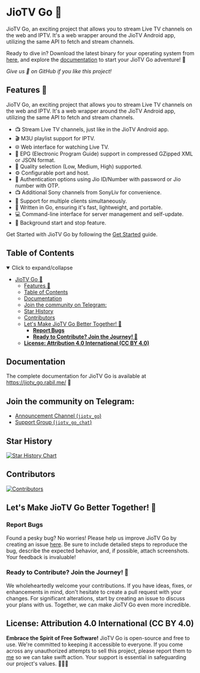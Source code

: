 # JioTV Go 🌟

JioTV Go, an exciting project that allows you to stream Live TV channels on the web and IPTV. It's a web wrapper around the JioTV Android app, utilizing the same API to fetch and stream channels.

Ready to dive in? Download the latest binary for your operating system from [here](https://github.com/rabilrbl/jiotv_go/releases/latest), and explore the [documentation](https://jiotv_go.rabil.me/) to start your JioTV Go adventure! 🚀

_Give us 🌟 on GitHub if you like this project!_

## Features 🌟

JioTV Go, an exciting project that allows you to stream Live TV channels on the web and IPTV. It's a web wrapper around the JioTV Android app, utilizing the same API to fetch and stream channels.

- 📺 Stream Live TV channels, just like in the JioTV Android app.
- 🎬 M3U playlist support for IPTV.
- 🌐 Web interface for watching Live TV.
- 📅 EPG (Electronic Program Guide) support in compressed GZipped XML or JSON format.
- 🎥 Quality selection (Low, Medium, High) supported.
- ⚙️ Configurable port and host.
- 🔐 Authentication options using Jio ID/Number with password or Jio number with OTP.
- 📺 Additional Sony channels from SonyLiv for convenience.
- 👥 Support for multiple clients simultaneously.
- 🚀 Written in Go, ensuring it's fast, lightweight, and portable.
- 💻 Command-line interface for server management and self-update.
- 🔄 Background start and stop feature.

Get Started with JioTV Go by following the [Get Started](https://jiotv_go.rabil.me/get_started) guide.


## Table of Contents

<details open>
  <summary>Click to expand/collapse</summary>
  
- [JioTV Go 🌟](#jiotv-go-)
  - [Features 🌟](#features-)
  - [Table of Contents](#table-of-contents)
  - [Documentation](#documentation)
  - [Join the community on Telegram:](#join-the-community-on-telegram)
  - [Star History](#star-history)
  - [Contributors](#contributors)
  - [Let's Make JioTV Go Better Together! 🤝](#lets-make-jiotv-go-better-together-)
    - [**Report Bugs**](#report-bugs)
    - [**Ready to Contribute? Join the Journey! 🚀**](#ready-to-contribute-join-the-journey-)
  - [**License: Attribution 4.0 International (CC BY 4.0)**](#license-attribution-40-international-cc-by-40)
</details>

## Documentation

The complete documentation for JioTV Go is available at https://jiotv_go.rabil.me/ 📖

## Join the community on Telegram:

- [Announcement Channel (`jiotv_go`)](https://telegram.me/jiotv_go)
- [Support Group (`jiotv_go_chat`)](https://telegram.me/jiotv_go_chat)

## Star History

<a href="https://star-history.com/#rabilrbl/jiotv_go&Date">
  <picture>
    <source media="(prefers-color-scheme: dark)" srcset="https://api.star-history.com/svg?repos=rabilrbl/jiotv_go&type=Date&theme=dark" />
    <source media="(prefers-color-scheme: light)" srcset="https://api.star-history.com/svg?repos=rabilrbl/jiotv_go&type=Date" />
    <img alt="Star History Chart" src="https://api.star-history.com/svg?repos=rabilrbl/jiotv_go&type=Date" />
  </picture>
</a>

## Contributors

[![Contributors](https://contributors-img.web.app/image?repo=rabilrbl/jiotv_go)](https://github.com/rabilrbl/jiotv_go/graphs/contributors)

## Let's Make JioTV Go Better Together! 🤝

### **Report Bugs**

Found a pesky bug? No worries! Please help us improve JioTV Go by creating an issue [here](https://github.com/rabilrbl/jiotv_go/issues/new). Be sure to include detailed steps to reproduce the bug, describe the expected behavior, and, if possible, attach screenshots. Your feedback is invaluable!

### **Ready to Contribute? Join the Journey! 🚀**

We wholeheartedly welcome your contributions. If you have ideas, fixes, or enhancements in mind, don't hesitate to create a pull request with your changes. For significant alterations, start by creating an issue to discuss your plans with us. Together, we can make JioTV Go even more incredible.

## **License: Attribution 4.0 International (CC BY 4.0)**

**Embrace the Spirit of Free Software!** JioTV Go is open-source and free to use. We're committed to keeping it accessible to everyone. If you come across any unauthorized attempts to sell this project, please report them to [me](mailto:mail@rabil.me) so we can take swift action. Your support is essential in safeguarding our project's values. 🙌📜💼
